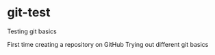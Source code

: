# git-test
Testing git basics

First time creating a repository on GitHub
Trying out different git basics

